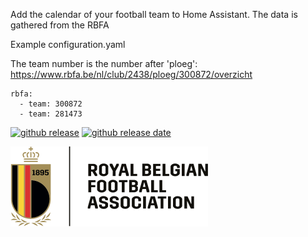 Add the calendar of your football team to Home Assistant. The data is gathered from the RBFA

Example configuration.yaml

The team number is the number after 'ploeg': https://www.rbfa.be/nl/club/2438/ploeg/300872/overzicht

```
rbfa:
  - team: 300872
  - team: 281473
```


[![github release](https://img.shields.io/github/v/release/rgerbranda/rbfa?logo=github)](https://github.com/rgerbranda/rbfa/releases)
[![github release date](https://img.shields.io/github/release-date/rgerbranda/rbfa)](https://github.com/rgerbranda/rbfa/releases)

<img src="https://github.com/home-assistant/brands/blob/c359584cf6719b89aee0428cdb55da55c5b34593/custom_integrations/rbfa/logo.png" alt="Royal Belgian Football Association" height=128>
